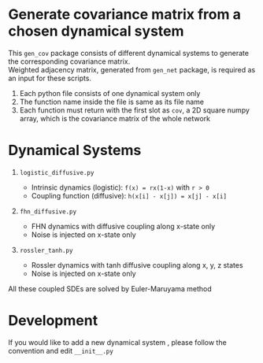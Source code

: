 # Generate covariance matrix from a chosen dynamical system
This `gen_cov` package consists of different dynamical systems to generate the corresponding covariance matrix. <br>
Weighted adjacency matrix, generated from `gen_net` package, is required as an input for these scripts.
1. Each python file consists of one dynamical system only
2. The function name inside the file is same as its file name
3. Each function must return with the first slot as `cov`, a 2D square numpy array, which is the covariance matrix of the whole network


# Dynamical Systems
1. `logistic_diffusive.py`
   - Intrinsic dynamics (logistic): `f(x) = rx(1-x)` with `r > 0`
   - Coupling function (diffusive): `h(x[i] - x[j]) = x[j] - x[i]`

2. `fhn_diffusive.py`
   - FHN dynamics with diffusive coupling along x-state only
   - Noise is injected on x-state only

3. `rossler_tanh.py`
   - Rossler dynamics with tanh diffusive coupling along x, y, z states
   - Noise is injected on x-state only

All these coupled SDEs are solved by Euler-Maruyama method


# Development
If you would like to add a new dynamical system , please follow the convention and edit `__init__.py`
